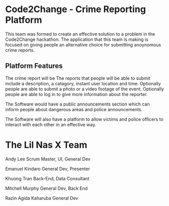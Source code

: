 # Code2Change - Crime Reporting Platform

This team was formed to create an effective solution to a problem in the Code2Change hackathon. The application that this team is making is focused on giving people an alternative choice for submitting anoynomous crime reports.


## Platform Features

The crime report will be The reports that people will be able to submit include a description, a catagory, instant user location and time. Optionally people are able to submit a photo or a video footage of the event. Optionally people are able to log in to give more information about the reporter. 

The Software would have a public announcements section which can inform people about dangerous areas and police announcements.

The Software will also have a platform to allow victims and police officers to interact with each other in an effective way.

# The Lil Nas X Team

Andy Lee
Scrum Master, UI, General Dev

Emanuel Kindaro
General Dev, Presenter

Khuong Tran
Back-End, Data Consultant

Mitchell Murphy 
General Dev, Back End

Razin Agida Kaharuba
General Dev
